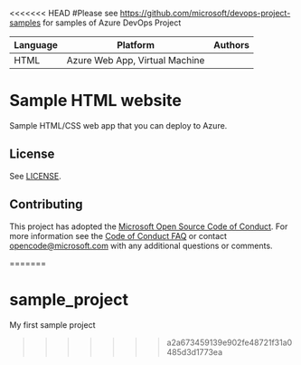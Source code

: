 <<<<<<< HEAD
#Please see  https://github.com/microsoft/devops-project-samples for samples of Azure DevOps Project

| Language | Platform | Authors | 
| -------- | --------|--------|   
| HTML |  Azure Web App, Virtual Machine| |

# Sample HTML website 

Sample HTML/CSS web app that you can deploy to Azure. 

## License

See [LICENSE](LICENSE).


## Contributing
This project has adopted the [Microsoft Open Source Code of Conduct](https://opensource.microsoft.com/codeofconduct/).
For more information see the [Code of Conduct FAQ](https://opensource.microsoft.com/codeofconduct/faq/) or
contact [opencode@microsoft.com](mailto:opencode@microsoft.com) with any additional questions or comments.

=======
# sample_project
My first sample project
>>>>>>> a2a673459139e902fe48721f31a0485d3d1773ea
